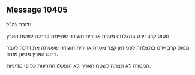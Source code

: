 ## Message 10405

דובר צה"ל:

מטוס קרב יירט בהצלחה מטרה אווירית חשודה שהייתה בדרכה לשטח הארץ

מטוס קרב יירט בהצלחה לפני זמן קצר מטרה אווירית חשודה שעשתה את דרכה לעבר דרום הארץ מכיוון מזרח.

המטרה לא חצתה לשטח הארץ ולא הופעלו התרעות על פי מדיניות.

